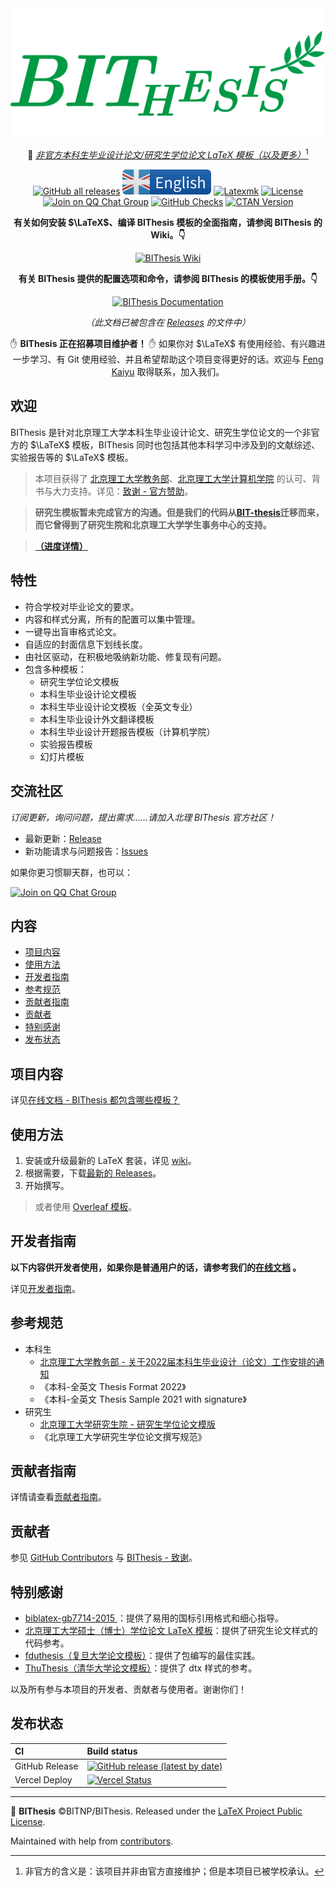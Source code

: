 <!-- This file should not be packed into bithesis.zip. -->

<div align="center">
  <img src="./assets/bithesis_icon.svg" alt="BIThesis Icon">

📖 [_非官方本科生毕业设计论文/研究生学位论文 LaTeX 模板（以及更多）_](https://bithesis.bitnp.net)[^1]

[![GitHub all releases](https://img.shields.io/github/downloads/BITNP/BIThesis/total)](https://tooomm.github.io/github-release-stats/?username=BITNP&repository=BIThesis)
[![English version](./assets/english.svg)](./README-bithesis.md)
[![Latexmk](https://badgen.net/badge/compiler/latexmk/blue)](https://mg.readthedocs.io/latexmk.html)
[![License](https://badgen.net/github/license/BITNP/BIThesis?color=008080&labelColor=2b2b2b)](./LICENSE)
[![Join on QQ Chat Group](https://img.shields.io/badge/QQ%E7%BE%A4-737548118-green)](https://jq.qq.com/?_wv=1027&k=KYDrmS5z)
[![GitHub Checks](https://badgen.net/github/checks/BITNP/BIThesis)](https://github.com/BITNP/BIThesis/actions)
[![CTAN Version](https://badgen.net/ctan/v/bithesis)](https://www.ctan.org/pkg/bithesis)

**有关如何安装 $\LaTeX$、编译 BIThesis 模板的全面指南，请参阅 BIThesis 的 Wiki。👇**

[![BIThesis Wiki](https://img.shields.io/badge/BIThesis-Wiki-009944?logo=wikipedia&labelColor=2b2b2b&style=for-the-badge)][wiki]

**有关 BIThesis 提供的配置选项和命令，请参阅 BIThesis 的模板使用手册。👇**

[![BIThesis Documentation](https://img.shields.io/badge/bithesis-Documentation-008080?logo=LaTeX&labelColor=2b2b2b&style=for-the-badge)](http://mirrors.ctan.org/macros/unicodetex/latex/bithesis/bithesis.pdf)

_（此文档已被包含在 [Releases][releases] 的文件中）_

</div>

<div align="center">

:raised_hand: **BIThesis 正在招募项目维护者！** :raised_hand: 如果你对 $\LaTeX$ 有使用经验、有兴趣进一步学习、有 Git 使用经验、并且希望帮助这个项目变得更好的话。欢迎与 [Feng Kaiyu](https://github.com/fky2015) 取得联系，加入我们。

</div>

<h2>欢迎</h2>

BIThesis 是针对北京理工大学本科生毕业设计论文、研究生学位论文的一个非官方的 $\LaTeX$ 模板，BIThesis 同时也包括其他本科学习中涉及到的文献综述、实验报告等的 $\LaTeX$ 模板。

> 本项目获得了 [北京理工大学教务部](http://jwc.bit.edu.cn/)、[北京理工大学计算机学院](http://cs.bit.edu.cn/) 的认可、背书与大力支持。详见：[致谢 - 官方赞助](https://bithesis.bitnp.net/guide/acknowledgements.html#%E5%AE%98%E6%96%B9%E8%B5%9E%E5%8A%A9-official-sponsors)。

> **研究生模板暂未完成官方的沟通。但是我们的代码从[BIT-thesis](https://github.com/BIT-thesis/LaTeX-template)迁移而来，而它曾得到了研究生院和北京理工大学学生事务中心的支持。**

> [__（进度详情）__](https://github.com/BITNP/BIThesis/issues/163)

<h2>特性</h2>

- 符合学校对毕业论文的要求。
- 内容和样式分离，所有的配置可以集中管理。
- 一键导出盲审格式论文。
- 自适应的封面信息下划线长度。
- 由社区驱动，在积极地吸纳新功能、修复现有问题。
- 包含多种模板：
  - 研究生学位论文模板
  - 本科生毕业设计论文模板
  - 本科生毕业设计论文模板（全英文专业）
  - 本科生毕业设计外文翻译模板
  - 本科生毕业设计开题报告模板（计算机学院）
  - 实验报告模板
  - 幻灯片模板

<h2>交流社区</h2>

_订阅更新，询问问题，提出需求……请加入北理 BIThesis 官方社区！_

- 最新更新：[Release](https://github.com/BITNP/BIThesis/releases)
- 新功能请求与问题报告：[Issues](https://github.com/BITNP/BIThesis/issues)

如果你更习惯聊天群，也可以：

[![Join on QQ Chat Group](https://img.shields.io/badge/QQ%E7%BE%A4-737548118-green)](https://jq.qq.com/?_wv=1027&k=KYDrmS5z)


<h2>内容</h2>

- [项目内容](#项目内容)
- [使用方法](#使用方法)
- [开发者指南](#开发者指南)
- [参考规范](#参考规范)
- [贡献者指南](#贡献者指南)
- [贡献者](#贡献者)
- [特别感谢](#特别感谢)
- [发布状态](#发布状态)

## 项目内容

详见[在线文档 - BIThesis 都包含哪些模板？](https://bithesis.bitnp.net/guide/preface.html#q-bithesis-%E9%83%BD%E5%8C%85%E5%90%AB%E5%93%AA%E4%BA%9B%E6%A8%A1%E6%9D%BF)

## 使用方法

1. 安装或升级最新的 LaTeX 套装，详见 [wiki](https://bithesis.bitnp.net/guide/getting-started.html)。
2. 根据需要，下载[最新的 Releases](https://github.com/BITNP/BIThesis/releases/latest)。
3. 开始撰写。

>  或者使用 [Overleaf 模板](https://bithesis.bitnp.net/guide/preface.html#q-bithesis-%E9%83%BD%E5%8C%85%E5%90%AB%E5%93%AA%E4%BA%9B%E6%A8%A1%E6%9D%BF)。

## 开发者指南

**以下内容供开发者使用，如果你是普通用户的话，请参考我们的[在线文档][wiki] 。**

详见[开发者指南](./DEVELOPMENT.md)。

## 参考规范

- 本科生
  - [北京理工大学教务部 - 关于2022届本科生毕业设计（论文）工作安排的通知](https://jwc.bit.edu.cn/sjjx/bysj/e06605ca60ec480d80bd6497560f70f7.htm) 
  - 《本科-全英文 Thesis Format 2022》
  - 《本科-全英文 Thesis Sample 2021 with signature》
- 研究生
  - [北京理工大学研究生院 - 研究生学位论文模版](https://grd.bit.edu.cn/xwgz/xwgz2/wjxz_xwgz/b119746.htm) 
  - 《北京理工大学研究生学位论文撰写规范》

## 贡献者指南

详情请查看[贡献者指南](./contributing-zh.md)。

## 贡献者

参见 [GitHub Contributors](https://github.com/BITNP/BIThesis/graphs/contributors) 与 [BIThesis - 致谢](https://bithesis.bitnp.net/guide/acknowledgements.html)。

## 特别感谢

- [biblatex-gb7714-2015 ](https://github.com/hushidong/biblatex-gb7714-2015)：提供了易用的国标引用格式和细心指导。
- [北京理工大学硕士（博士）学位论文 LaTeX 模板](https://github.com/BIT-thesis/LaTeX-template)：提供了研究生论文样式的代码参考。
- [fduthesis（复旦大学论文模板）](https://github.com/stone-zeng/fduthesis)：提供了包编写的最佳实践。
- [ThuThesis（清华大学论文模板）](https://github.com/tuna/thuthesis)：提供了 dtx 样式的参考。

以及所有参与本项目的开发者、贡献者与使用者。谢谢你们！

## 发布状态

| CI             | Build status                                                                                                                                                                              |
| :------------- | :---------------------------------------------------------------------------------------------------------------------------------------------------------------------------------------- |
| GitHub Release | [![GitHub release (latest by date)](https://img.shields.io/github/v/release/BITNP/BIThesis?style=flat-square)][releases]                                |
| Vercel Deploy | [![Vercel Status](https://img.shields.io/github/deployments/fky2015/BIThesis-wiki/production?label=vercel&style=flat-square)](https://vercel.com/fkynjyq/bithesis-wiki/deployments)               |


---

📖 **BIThesis** ©BITNP/BIThesis. Released under the [LaTeX Project Public License](LICENSE).

Maintained with help from [contributors](https://github.com/BITNP/BIThesis/graphs/contributors).

[releases]: https://github.com/BITNP/BIThesis/releases/latest
[wiki]: https://bithesis.bitnp.net

[^1]: 非官方的含义是：该项目并非由官方直接维护；但是本项目已被学校承认。
